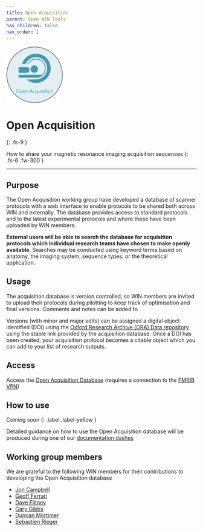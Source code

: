 ```yaml
---
title: Open Acquisition
parent: Open WIN Tools
has_children: false
nav_order: 1
---
```

![open-acquisition](../img/img-open-acq.png)

# Open Acquisition
{: .fs-9 }

How to share your magnetic resonance imaging acquisition sequences
{: .fs-6 .fw-300 }

---

## Purpose

The Open Acquisition working group have developed a database of scanner protocols with a web interface to enable protocols to be shared both across WIN and externally. The database provides access to standard protocols and to the latest experimental protocols and where these have been uploaded by WIN members.

**External users will be able to search the database for acquisition protocols which individual research teams have chosen to make openly available**. Searches may be conducted using keyword terms based on anatomy, the imaging system, sequence types, or the theoretical application.

## Usage
The acquisition database is version controlled, so WIN members are invited to upload their protocols during pilotting to keep track of optimisation and final versions. Comments and notes can be added to

Versions (with minor and major edits) can be assigned a digital object identified (DOI) using the [Oxford Research Archive (ORA) Data repository](https://deposit.ora.ox.ac.uk) using the stable link provided by the acquisition database. Once a DOI has been created, your acquisition protocol becomes a citable object which you can add to your list of research outputs.

## Access
Access the [Open Acquisition Database](https://open.win.ox.ac.uk/protocols/) (requires a connection to the [FMRIB VPN](https://sharepoint.nexus.ox.ac.uk/sites/NDCN/FMRIB/IT/User%20Guides/VPN.aspx))

## How to use
Coming soon
{: .label .label-yellow }

Detailed guidance on how to use the Open Acquisition database will be produced during one of our [documentation dashes](../events/doc-dash-1.md)

## Working group members
We are grateful to the following WIN members for their contributions to developing the Open Acquisition database
- [Jon Campbell](https://www.win.ox.ac.uk/people/jon-campbell)
- [Geoff Ferrari](https://www.linkedin.com/in/geoffrey-ferrari-a96871b2/?originalSubdomain=uk)
- [Dave Flitney](https://www.win.ox.ac.uk/people/david-flitney)
- [Gary Gibbs](https://www.linkedin.com/in/gary-gibbs-36a78541/?originalSubdomain=uk)
- [Duncan Mortimer](https://www.win.ox.ac.uk/people/duncan-mortimer)
- [Sebastien Rieger](https://www.win.ox.ac.uk/people/sebastian-w-rieger)
